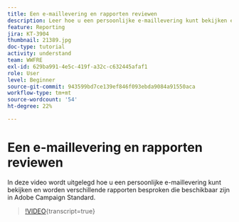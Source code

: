 ```yaml
---
title: Een e-maillevering en rapporten reviewen
description: Leer hoe u een persoonlijke e-maillevering kunt bekijken en verschillende rapporten kunt bekijken die beschikbaar zijn in Adobe Campaign Standard.
feature: Reporting
jira: KT-3904
thumbnail: 21389.jpg
doc-type: tutorial
activity: understand
team: WWFRE
exl-id: 629ba991-4e5c-419f-a32c-c632445afaf1
role: User
level: Beginner
source-git-commit: 943599bd7ce139ef846f093ebda9084a91550aca
workflow-type: tm+mt
source-wordcount: '54'
ht-degree: 22%

---
```


# Een e-maillevering en rapporten reviewen

In deze video wordt uitgelegd hoe u een persoonlijke e-maillevering kunt bekijken en worden verschillende rapporten besproken die beschikbaar zijn in Adobe Campaign Standard.

>[!VIDEO](https://video.tv.adobe.com/v/21389?learn=on){transcript=true}
